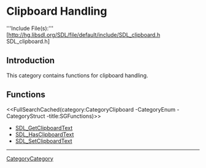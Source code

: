 
# Clipboard Handling

'''Include File(s):''' [http://hg.libsdl.org/SDL/file/default/include/SDL_clipboard.h SDL_clipboard.h]


## Introduction
This category contains functions for clipboard handling.

<!-- #Remove this line and the ## below to use this markup if it becomes relevant to this category -->
<!-- #== Enumerations == -->
<!-- #<<FullSearchCached(category:CategoryEnum CategoryClipboard -title:SGEnumerations)>> -->

<!-- #== Structures == -->
<!-- #<<FullSearchCached(category:CategoryStruct CategoryClipboard -title:SGStructures)>> -->

## Functions
<<FullSearchCached(category:CategoryClipboard -CategoryEnum -CategoryStruct -title:SGFunctions)>>


<!-- BEGIN CATEGORY LIST -->
- [SDL_GetClipboardText](SDL_GetClipboardText)
- [SDL_HasClipboardText](SDL_HasClipboardText)
- [SDL_SetClipboardText](SDL_SetClipboardText)
<!-- END CATEGORY LIST -->

----
[CategoryCategory](CategoryCategory)
